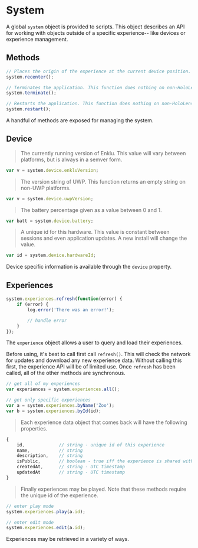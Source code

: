 # System

A global `system` object is provided to scripts. This object describes an API for working with objects outside of a specific experience-- like devices or experience management.

## Methods

```javascript
// Places the origin of the experience at the current device position.
system.recenter();

// Terminates the application. This function does nothing on non-HoloLens targets.
system.terminate();

// Restarts the application. This function does nothing on non-HoloLens targets.
system.restart();
```

A handful of methods are exposed for managing the system.

## Device

> The currently running version of Enklu. This value will vary between platforms, but is always in a semver form.

```javascript
var v = system.device.enkluVersion;
```

> The version string of UWP. This function returns an empty string on non-UWP platforms.

```javascript
var v = system.device.uwpVersion;
```

> The battery percentage given as a value between 0 and 1.

```javascript
var batt = system.device.battery;
```

> A unique id for this hardware. This value is constant between sessions and even application updates. A new install will change the value.

```javascript
var id = system.device.hardwareId;
```

Device specific information is available through the `device` property.

## Experiences

```javascript
system.experiences.refresh(function(error) {
	if (error) {
		log.error('There was an error!');

		// handle error
	}
});
```

The `experience` object allows a user to query and load their experiences.

Before using, it's best to call first call `refresh()`. This will check the network for updates and download any new experience data. Without calling this first, the experience API will be of limited use. Once `refresh` has been called, all of the other methods are synchronous.

```javascript
// get all of my experiences
var experiences = system.experiences.all();

// get only specific experiences
var a = system.experiences.byName('Zoo');
var b = system.experiences.byId(id);
```

> Each experience data object that comes back will have the following properties.

```javascript
{
	id,				// string - unique id of this experience
	name,			// string
	description,	// string
	isPublic,		// boolean - true iff the experience is shared with the public
	createdAt,		// string - UTC timestamp
	updatedAt		// string - UTC timestamp
}
```

> Finally experiences may be played. Note that these methods require the unique id of the experience.

```javascript
// enter play mode
system.experiences.play(a.id);

// enter edit mode
system.experiences.edit(a.id);
```

Experiences may be retrieved in a variety of ways.